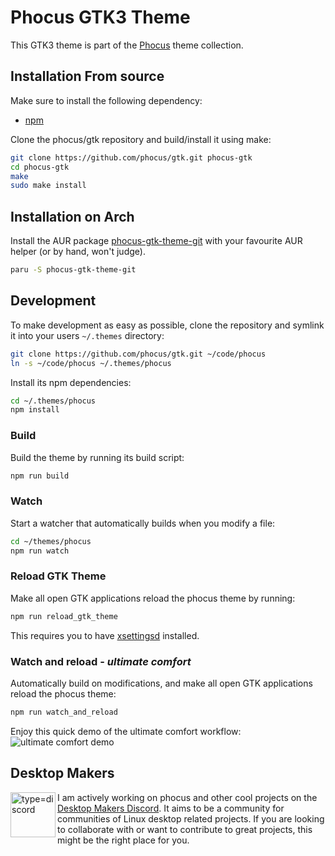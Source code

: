 # Phocus GTK3 Theme
This GTK3 theme is part of the [Phocus](https://github.com/phocus/) theme collection.

## Installation From source
Make sure to install the following dependency:

- [npm](https://www.npmjs.com/)

Clone the phocus/gtk repository and build/install it using make:

```bash
git clone https://github.com/phocus/gtk.git phocus-gtk
cd phocus-gtk
make
sudo make install
```

## Installation on Arch
Install the AUR package [phocus-gtk-theme-git](https://aur.archlinux.org/packages/phocus-gtk-theme-git/) with your favourite AUR helper (or by hand, won't judge).
```bash
paru -S phocus-gtk-theme-git
```

## Development
To make development as easy as possible, clone the repository and symlink it into your users `~/.themes` directory:
```bash
git clone https://github.com/phocus/gtk.git ~/code/phocus
ln -s ~/code/phocus ~/.themes/phocus
```

Install its npm dependencies:
```bash
cd ~/.themes/phocus
npm install
```

### Build
Build the theme by running its build script:
```bash
npm run build
```

### Watch
Start a watcher that automatically builds when you modify a file:
```bash
cd ~/themes/phocus
npm run watch
```

### Reload GTK Theme
Make all open GTK applications reload the phocus theme by running:
```bash
npm run reload_gtk_theme
```

This requires you to have [xsettingsd](https://github.com/derat/xsettingsd) installed.

### Watch and reload - *ultimate comfort*
Automatically build on modifications, and make all open GTK applications reload the phocus theme:
```bash
npm run watch_and_reload
```

Enjoy this quick demo of the ultimate comfort workflow:
![ultimate comfort demo](https://i.imgur.com/UjUpmG1.gif)

## Desktop Makers

<a href="https://discord.gg/RqKTeA4uxW" title="Desktop Makers Discord"><img align="left" width="72" alt="type=discord" src="https://user-images.githubusercontent.com/1282767/161089772-d7ad28bf-76eb-4951-b0f0-985afd5ea57a.png"></a>

I am actively working on phocus and other cool projects on the [Desktop Makers Discord](https://discord.gg/RqKTeA4uxW). It aims to be a community for communities of Linux desktop related projects. If you are looking to collaborate with or want to contribute to great projects, this might be the right place for you.
